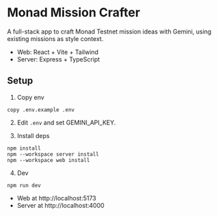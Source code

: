 # Monad Mission Crafter

A full-stack app to craft Monad Testnet mission ideas with Gemini, using existing missions as style context.

- Web: React + Vite + Tailwind
- Server: Express + TypeScript

## Setup

1. Copy env

```
copy .env.example .env
```

2. Edit `.env` and set GEMINI_API_KEY.

3. Install deps

```
npm install
npm --workspace server install
npm --workspace web install
```

4. Dev

```
npm run dev
```

- Web at http://localhost:5173
- Server at http://localhost:4000
